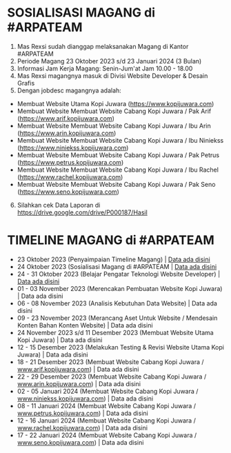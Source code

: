 # SOSIALISASI MAGANG di #ARPATEAM

1. Mas Rexsi sudah dianggap melaksanakan Magang di Kantor #ARPATEAM
2. Periode Magang 23 Oktober 2023 s/d 23 Januari 2024 (3 Bulan)
3. Informasi Jam Kerja Magang: Senin-Jum'at Jam 10.00 - 18.00
4. Mas Rexsi magangnya masuk di Divisi Website Developer & Desain Grafis
5. Dengan jobdesc magangnya adalah:
  - Membuat Website Utama Kopi Juwara (https://www.kopijuwara.com)
  - Membuat Website Membuat Website Cabang Kopi Juwara / Pak Arif (https://www.arif.kopijuwara.com)
  - Membuat Website Membuat Website Cabang Kopi Juwara / Ibu Arin (https://www.arin.kopijuwara.com)
  - Membuat Website Membuat Website Cabang Kopi Juwara / Ibu Niniekss (https://www.niniekss.kopijuwara.com)
  - Membuat Website Membuat Website Cabang Kopi Juwara / Pak Petrus (https://www.petrus.kopijuwara.com)
  - Membuat Website Membuat Website Cabang Kopi Juwara / Ibu Rachel (https://www.rachel.kopijuwara.com)
  - Membuat Website Membuat Website Cabang Kopi Juwara / Pak Seno (https://www.seno.kopijuwara.com)
6. Silahkan cek Data Laporan di https://drive.google.com/drive/P000187/Hasil

# TIMELINE MAGANG di #ARPATEAM

- 23 Oktober 2023 (Penyaimpaian Timeline Magang) | [Data ada disini](https://github.com/arpateam/P000187/blob/main/1.%2023%20Oktober%202023%20(Penyaimpaian%20Timeline%20Magang).txt)
- 24 Oktober 2023 (Sosialisasi Magang di #ARPATEAM | [Data ada disini](https://github.com/arpateam/P000187/blob/main/2.%2024%20Oktober%202023%20(Sosialisasi%20Magang%20di%20%23ARPATEAM).txt)
- 24 - 31 Oktober 2023 (Belajar Pengatar Teknologi Website Developer) | [Data ada disini](https://github.com/arpateam/P000187/blob/main/3.%2024%20-%2031%20Oktober%202023%20(Belajar%20Pengatar%20Teknologi%20Website%20Developer).txt)
- 01 - 03 November 2023 (Merencakan Pembuatan Website Kopi Juwara) | Data ada disini
- 06 - 08 November 2023 (Analisis Kebutuhan Data Website) | Data ada disini
- 09 - 23 November 2023 (Merancang Aset Untuk Website / Mendesain Konten Bahan Konten Website) | Data ada disini
- 24 November 2023 s/d 11 Desember 2023 (Membuat Website Utama Kopi Juwara) | Data ada disini
- 12 - 15 Desember 2023 (Melakukan Testing & Revisi Website Utama Kopi Juwara) | Data ada disini
- 18 - 21 Desember 2023 (Membuat Website Cabang Kopi Juwara / www.arif.kopijuwara.com) | Data ada disini
- 22 - 29 Desember 2023 (Membuat Website Cabang Kopi Juwara / www.arin.kopijuwara.com) | Data ada disini
- 02 - 05 Januari 2024 (Membuat Website Cabang Kopi Juwara / www.niniekss.kopijuwara.com) | Data ada disini
- 08 - 11 Januari 2024 (Membuat Website Cabang Kopi Juwara / www.petrus.kopijuwara.com) | Data ada disini
- 12 - 16 Januari 2024 (Membuat Website Cabang Kopi Juwara / www.rachel.kopijuwara.com) | Data ada disini
- 17 - 22 Januari 2024 (Membuat Website Cabang Kopi Juwara / www.seno.kopijuwara.com) | Data ada disini
